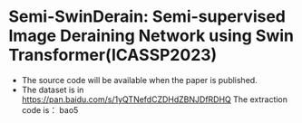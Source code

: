 # Semi-SwinDerain: Semi-supervised Image Deraining Network using Swin Transformer(ICASSP2023)
- The source code will be available when the paper is published.
- The dataset is in https://pan.baidu.com/s/1yQTNefdCZDHdZBNJDfRDHQ The extraction code is： bao5
